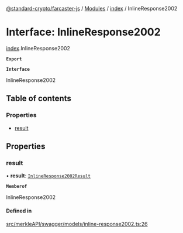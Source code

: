 [@standard-crypto/farcaster-js](../README.md) / [Modules](../modules.md) / [index](../modules/index.md) / InlineResponse2002

# Interface: InlineResponse2002

[index](../modules/index.md).InlineResponse2002

**`Export`**

**`Interface`**

InlineResponse2002

## Table of contents

### Properties

- [result](index.InlineResponse2002.md#result)

## Properties

### result

• **result**: [`InlineResponse2002Result`](index.InlineResponse2002Result.md)

**`Memberof`**

InlineResponse2002

#### Defined in

[src/merkleAPI/swagger/models/inline-response2002.ts:26](https://github.com/standard-crypto/farcaster-js/blob/main/src/merkleAPI/swagger/models/inline-response2002.ts#L26)
